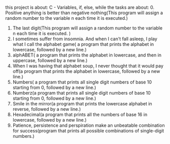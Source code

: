 this project is about:
C - Variables, if, else, while
the tasks are about:
0. Positive anything is better than negative nothing(This program will assign a random number to the variable n each time it is executed.)
1. The last digit(This program will assign a random number to the variable n each time it is executed. )
2. I sometimes suffer from insomnia. And when I can't fall asleep, I play what I call the alphabet game( a program that prints the alphabet in lowercase, followed by a new line.)
3. alphABET( a program that prints the alphabet in lowercase, and then in uppercase, followed by a new line.)
4. When I was having that alphabet soup, I never thought that it would pay off(a program that prints the alphabet in lowercase, followed by a new line.)
5. Numbers( a program that prints all single digit numbers of base 10 starting from 0, followed by a new line.)
6. Numberz(a program that prints all single digit numbers of base 10 starting from 0, followed by a new line.)
7. Smile in the mirror(a program that prints the lowercase alphabet in reverse, followed by a new line.)
8. Hexadecimal(a program that prints all the numbers of base 16 in lowercase, followed by a new line.)
9. Patience, persistence and perspiration make an unbeatable combination for success(program that prints all possible combinations of single-digit numbers.)
